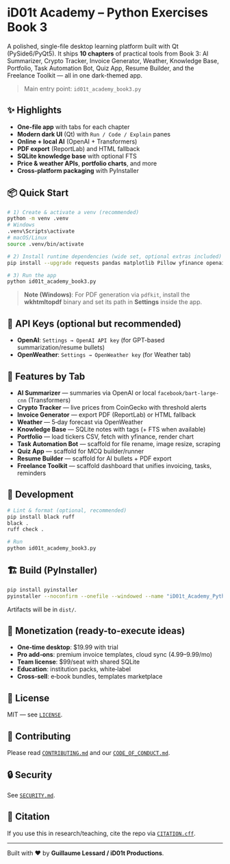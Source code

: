 # iD01t Academy – Python Exercises Book 3 

A polished, single-file desktop learning platform built with Qt (PySide6/PyQt5). It ships **10 chapters** of practical tools from Book 3: AI Summarizer, Crypto Tracker, Invoice Generator, Weather, Knowledge Base, Portfolio, Task Automation Bot, Quiz App, Resume Builder, and the Freelance Toolkit — all in one dark-themed app.

> Main entry point: `id01t_academy_book3.py`

## ✨ Highlights
- **One-file app** with tabs for each chapter
- **Modern dark UI** (Qt) with `Run / Code / Explain` panes
- **Online + local AI** (OpenAI + Transformers)
- **PDF export** (ReportLab) and HTML fallback
- **SQLite knowledge base** with optional FTS
- **Price & weather APIs**, **portfolio charts**, and more
- **Cross‑platform packaging** with PyInstaller

## 📦 Quick Start

```bash
# 1) Create & activate a venv (recommended)
python -m venv .venv
# Windows
.venv\Scripts\activate
# macOS/Linux
source .venv/bin/activate

# 2) Install runtime dependencies (wide set, optional extras included)
pip install --upgrade requests pandas matplotlib Pillow yfinance openai transformers torch pdfkit reportlab lxml beautifulsoup4 PySide6 PyQt5

# 3) Run the app
python id01t_academy_book3.py
```

> **Note (Windows)**: For PDF generation via `pdfkit`, install the **wkhtmltopdf** binary and set its path in **Settings** inside the app.

## 🔑 API Keys (optional but recommended)
- **OpenAI**: `Settings → OpenAI API key` (for GPT-based summarization/resume bullets)
- **OpenWeather**: `Settings → OpenWeather key` (for Weather tab)

## 🧰 Features by Tab
- **AI Summarizer** — summaries via OpenAI or local `facebook/bart-large-cnn` (Transformers)
- **Crypto Tracker** — live prices from CoinGecko with threshold alerts
- **Invoice Generator** — export PDF (ReportLab) or HTML fallback
- **Weather** — 5‑day forecast via OpenWeather
- **Knowledge Base** — SQLite notes with tags (+ FTS when available)
- **Portfolio** — load tickers CSV, fetch with yfinance, render chart
- **Task Automation Bot** — scaffold for file rename, image resize, scraping
- **Quiz App** — scaffold for MCQ builder/runner
- **Resume Builder** — scaffold for AI bullets + PDF export
- **Freelance Toolkit** — scaffold dashboard that unifies invoicing, tasks, reminders

## 🧪 Development

```bash
# Lint & format (optional, recommended)
pip install black ruff
black .
ruff check .

# Run
python id01t_academy_book3.py
```

## 🏗️ Build (PyInstaller)

```bash
pip install pyinstaller
pyinstaller --noconfirm --onefile --windowed --name "iD01t_Academy_Python_Book3_Ed2" --icon icon.ico id01t_academy_book3.py
```

Artifacts will be in `dist/`.

## 💸 Monetization (ready-to-execute ideas)
- **One‑time desktop**: $19.99 with trial
- **Pro add‑ons**: premium invoice templates, cloud sync ($4.99–$9.99/mo)
- **Team license**: $99/seat with shared SQLite
- **Education**: institution packs, white‑label
- **Cross‑sell**: e‑book bundles, templates marketplace

## 📜 License
MIT — see [`LICENSE`](LICENSE).

## 🤝 Contributing
Please read [`CONTRIBUTING.md`](CONTRIBUTING.md) and our [`CODE_OF_CONDUCT.md`](CODE_OF_CONDUCT.md).

## 🔒 Security
See [`SECURITY.md`](SECURITY.md).

## 📣 Citation
If you use this in research/teaching, cite the repo via [`CITATION.cff`](CITATION.cff).

---

Built with ❤️ by **Guillaume Lessard / iD01t Productions**.
